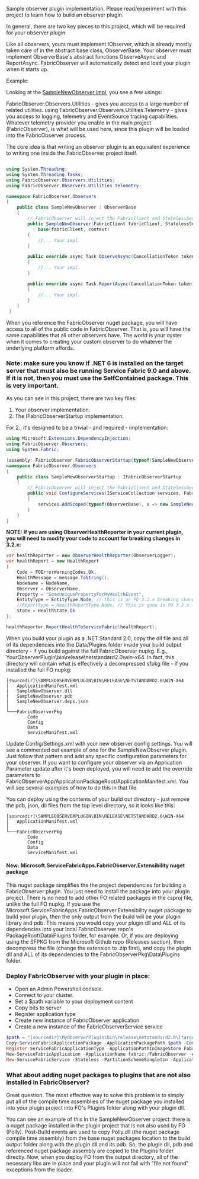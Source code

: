 ﻿Sample observer plugin implementation. Please read/experiment with this project to learn how to build an observer plugin.

In general, there are two key pieces to this project, which will be required for your observer plugin:

Like all observers, yours must implement IObserver, which is already mostly taken care of in the
abstract base class, ObserverBase. Your observer must implement ObserverBase's abstract functions ObserveAsync and ReportAsync.
FabricObserver will automatically detect and load your plugin when it starts up.

Example:

Looking at the [SampleNewObserver impl](/SampleObserverPlugin/SampleNewObserver.cs), you see a few usings:

FabricObserver.Observers.Utilities - gives you access to a large number of related utilities.
using FabricObserver.Observers.Utilities.Telemetry - gives you access to logging, telemetry and EventSource tracing capabilities.
Whatever telemetry provider you enable in the main project (FabricObserver), is what will be used here, since this plugin will be loaded into 
the FabricObserver process. 

The core idea is that writing an observer plugin is an equivalent experience to writing one inside the FabricObserver project itself.

``` C#

using System.Threading;
using System.Threading.Tasks;
using FabricObserver.Observers.Utilities;
using FabricObserver.Observers.Utilities.Telemetry;

namespace FabricObserver.Observers
{
    public class SampleNewObserver : ObserverBase
    {
        // FabricObserver will inject the FabricClient and StatelessServiceContext instances at runtime.        
        public SampleNewObserver(FabricClient fabricClient, StatelessServiceContext context)
          : base(fabricClient, context)
        {
            //... Your impl.
        }

        public override async Task ObserveAsync(CancellationToken token)
        {
            //... Your impl.
        }

        public override async Task ReportAsync(CancellationToken token)
        {
            //... Your impl.
        }
    }
 }
```

When you reference the FabricObserver nuget package, you will have access to all of the public code in FabricObserver. That is, you will have the same capabilities 
that all other observers have. The world is your oyster when it comes to creating your custom observer to do whatever the underlying platform affords. 

### Note: make sure you know if .NET 6 is installed on the target server that must also be running Service Fabric 9.0 and above. If it is not, then you must use the SelfContained package. This is very important.

As you can see in this project, there are two key files:

1. Your observer implementation.
2. The IFabricObserverStartup implementation.

For 2., it's designed to be a trivial - and required - implementation:

``` C#
using Microsoft.Extensions.DependencyInjection;
using FabricObserver.Observers;
using System.Fabric;

[assembly: FabricObserver.FabricObserverStartup(typeof(SampleNewObserverStartup))]
namespace FabricObserver.Observers
{
    public class SampleNewObserverStartup : IFabricObserverStartup
    {
        // FabricObserver will inject the FabricClient and StatelessServiceContext instances at runtime.
        public void ConfigureServices(IServiceCollection services, FabricClient fabricClient, StatelessServiceContext context)
        {
            services.AddScoped(typeof(ObserverBase), s => new SampleNewObserver(fabricClient, context));
        }
    }
}
```  
  
**NOTE: If you are using ObserverHealthReporter in your current plugin, you will need to modify your code to account for breaking changes in 3.2.x:**
``` C#
var healthReporter = new ObserverHealthReporter(ObserverLogger);
var healthReport = new HealthReport
{
    Code = FOErrorWarningCodes.Ok,
    HealthMessage = message.ToString(),
    NodeName = NodeName,
    Observer = ObserverName,
    Property = "SomeUniquePropertyForMyHealthEvent",
    EntityType = EntityType.Node, // this is an FO 3.2.x breaking change.
    //ReportType = HealthReportType.Node, // this is gone in FO 3.2.x.
    State = HealthState.Ok
};

healthReporter.ReportHealthToServiceFabric(healthReport);
```

When you build your plugin as a .NET Standard 2.0, copy the dll file and all of its dependencies into the Data/Plugins folder inside your build output directory - if you build against the full FabricObserver nupkg.
E.g., YourObserverPlugin\bin\release\netstandard2.0\win-x64. In fact, this directory will contain what is effectively a decompressed sfpkg file - if you installed the full FO nupkg:  
```
[sourcedir]\SAMPLEOBSERVERPLUGIN\BIN\RELEASE\NETSTANDARD2.0\WIN-X64  
│   ApplicationManifest.xml  
|   SampleNewObserver.dll  
|   SampleNewObserver.pdb  
|   SampleNewObserver.deps.json  
│  
└───FabricObserverPkg  
        Code  
        Config  
        Data  
        ServiceManifest.xml        
```
Update Config/Settings.xml with your new observer config settings. You will see a commented out example of one for the SampleNewObserver plugin. Just follow that pattern and add any specific configuration parameters for your observer. If you want to configure your observer via an Application Parameter update after it's been deployed, you will need to add the override parameters to FabricObserverApp/ApplicationPackageRoot/ApplicationManifest.xml. You will see several examples of how to do this in that
file. 

You can deploy using the contents of your build out directory - just remove the pdb, json, dll files from the top level directory, so it looks like this:
```
[sourcedir]\SAMPLEOBSERVERPLUGIN\BIN\RELEASE\NETSTANDARD2.0\WIN-X64
│   ApplicationManifest.xml  
│  
└───FabricObserverPkg  
        Code  
        Config  
        Data  
        ServiceManifest.xml        
```

#### New: Microsoft.ServiceFabricApps.FabricObserver.Extensibility nuget package
This nuget package simplifies the the project dependencies for building a FabricObserver plugin. You just need to install the package into your plugin project. There is no need to add other FO related packages in the csproj file, unlike the full FO nupkg.
If you use the Microsoft.ServiceFabricApps.FabricObserver.Extensibility nuget package to build your plugin, then the only output from the build will be your plugin library and pdb. This means you would copy your plugin dll and ALL of its dependencies into your local FabricObserver repo's PackageRoot\Data\Plugins folder, for example. Or, if you
are deploying using the SFPKG from the Microsoft Github repo (Releases section), then decompress the file (change the extension to .zip first), and copy the plugin dll and ALL of its dependencies to the FabricObserverPkg\Data\Plugins folder.

### Deploy FabricObserver with your plugin in place: 

* Open an Admin Powershell console.
* Connect to your cluster.
* Set a $path variable to your deployment content
* Copy bits to server
* Register application type
* Create new instance of FabricObserver application
* Create a new instance of the FabricObserverService service
```Powershell
$path = "[sourcedir]\MyObserverPlugin\bin\release\netstandard2.0\[target os platform, e.g., win-x64 or linux-x64]"
Copy-ServiceFabricApplicationPackage -ApplicationPackagePath $path -CompressPackage -ApplicationPackagePathInImageStore FabricObserverV32960 -TimeoutSec 1800
Register-ServiceFabricApplicationType -ApplicationPathInImageStore FabricObserverV32960
New-ServiceFabricApplication -ApplicationName fabric:/FabricObserver -ApplicationTypeName FabricObserverType -ApplicationTypeVersion 3.2.2.960
New-ServiceFabricService -Stateless -PartitionSchemeSingleton -ApplicationName fabric:/FabricObserver -ServiceName fabric:/FabricObserver/FabricObserverService -ServiceTypeName FabricObserverType -InstanceCount -1
```  

### What about adding nuget packages to plugins that are not also installed in FabricObserver? 

Great question. The most effective way to solve this problem is to simply put all of the compile time assemblies of the nuget package 
you installed into your plugin project into FO's Plugins folder along with your plugin dll. 

You can see an example of this in the SampleNewObserver project: there is a nuget package installed in the plugin project that is 
not also used by FO (Polly). Post-Build events are used to copy Polly.dll (the nuget package compile time assembly) from the base nuget packages location
to the build output folder along with the plugin dll and its pdb. So, the plugin dll, pdb and referenced nuget package assembly are copied to the Plugins folder
directly. Now, when you deploy FO from the output directory, all of the necessary libs are in place and your plugin will not fail with "file not found" exceptions from the loader.
